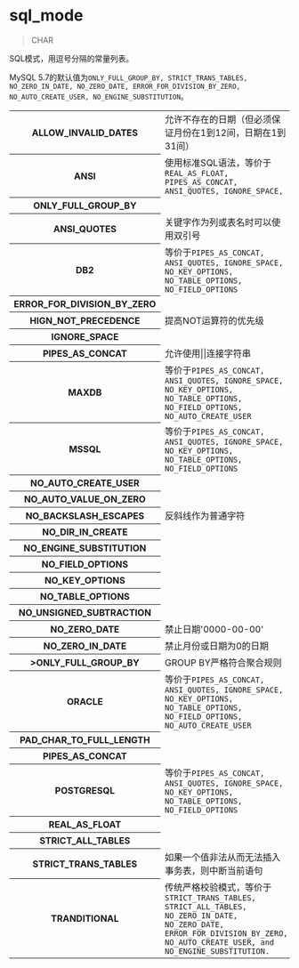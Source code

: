 # sql_mode

> CHAR

SQL模式，用逗号分隔的常量列表。

MySQL 5.7的默认值为<code>ONLY_FULL_GROUP_BY, STRICT_TRANS_TABLES, NO_ZERO_IN_DATE, NO_ZERO_DATE, ERROR_FOR_DIVISION_BY_ZERO, NO_AUTO_CREATE_USER, NO_ENGINE_SUBSTITUTION</code>。

<table>
	<tr><th>ALLOW_INVALID_DATES</th><td>允许不存在的日期（但必须保证月份在1到12间，日期在1到31间）</td></tr>
	<tr><th>ANSI</th><td>使用标准SQL语法，等价于<code>REAL_AS_FLOAT, PIPES_AS_CONCAT, ANSI_QUOTES, IGNORE_SPACE, <tr><th>ONLY_FULL_GROUP_BY</code></td></tr>
	<tr><th>ANSI_QUOTES</th><td>关键字作为列或表名时可以使用双引号</td></tr>
	<tr><th>DB2</th><td>等价于<code>PIPES_AS_CONCAT, ANSI_QUOTES, IGNORE_SPACE, NO_KEY_OPTIONS, NO_TABLE_OPTIONS, NO_FIELD_OPTIONS</code></td></tr>
	<tr><th>ERROR_FOR_DIVISION_BY_ZERO</th><td></td></tr>
	<tr><th>HIGN_NOT_PRECEDENCE</th><td>提高NOT运算符的优先级</td></tr>
	<tr><th>IGNORE_SPACE</th><td></td></tr>
	<tr><th>PIPES_AS_CONCAT</th><td>允许使用||连接字符串</td></tr>
	<tr><th>MAXDB</th><td>等价于<code>PIPES_AS_CONCAT, ANSI_QUOTES, IGNORE_SPACE, NO_KEY_OPTIONS, NO_TABLE_OPTIONS, NO_FIELD_OPTIONS, NO_AUTO_CREATE_USER</code></td></tr>
	<tr><th>MSSQL</th><td>等价于<code>PIPES_AS_CONCAT, ANSI_QUOTES, IGNORE_SPACE, NO_KEY_OPTIONS, NO_TABLE_OPTIONS, NO_FIELD_OPTIONS</code></td></tr>
	<tr><th>NO_AUTO_CREATE_USER</th><td></td></tr>
	<tr><th>NO_AUTO_VALUE_ON_ZERO</th><td></td></tr>
	<tr><th>NO_BACKSLASH_ESCAPES</th><td>反斜线作为普通字符</td></tr>
	<tr><th>NO_DIR_IN_CREATE</th><td></td></tr>
	<tr><th>NO_ENGINE_SUBSTITUTION</th><td></td></tr>
	<tr><th>NO_FIELD_OPTIONS</th><td></td></tr>
	<tr><th>NO_KEY_OPTIONS</th><td></td></tr>
	<tr><th>NO_TABLE_OPTIONS</th><td></td></tr>
	<tr><th>NO_UNSIGNED_SUBTRACTION</th><td></td></tr>
	<tr><th>NO_ZERO_DATE</th><td>禁止日期'0000-00-00'</td></tr>
	<tr><th>NO_ZERO_IN_DATE</th><td>禁止月份或日期为0的日期</td></tr>
	<tr><th>>ONLY_FULL_GROUP_BY</th><td>GROUP BY严格符合聚合规则</td></tr>
	<tr><th>ORACLE</th><td>等价于<code>PIPES_AS_CONCAT, ANSI_QUOTES, IGNORE_SPACE, NO_KEY_OPTIONS, NO_TABLE_OPTIONS, NO_FIELD_OPTIONS, NO_AUTO_CREATE_USER</code></td></tr>
	<tr><th>PAD_CHAR_TO_FULL_LENGTH</th><td></td></tr>
	<tr><th>PIPES_AS_CONCAT</th><td></td></tr>
	<tr><th>POSTGRESQL</th><td>等价于<code>PIPES_AS_CONCAT, ANSI_QUOTES, IGNORE_SPACE, NO_KEY_OPTIONS, NO_TABLE_OPTIONS, NO_FIELD_OPTIONS</code></td></tr>
	<tr><th>REAL_AS_FLOAT</th><td></td></tr>
	<tr><th>STRICT_ALL_TABLES</th><td></td></tr>
	<tr><th>STRICT_TRANS_TABLES</th><td>如果一个值非法从而无法插入事务表，则中断当前语句</td></tr>
	<tr><th>TRANDITIONAL</th><td>传统严格校验模式，等价于<code>STRICT_TRANS_TABLES, STRICT_ALL_TABLES, NO_ZERO_IN_DATE, NO_ZERO_DATE, ERROR_FOR_DIVISION_BY_ZERO, NO_AUTO_CREATE_USER, and NO_ENGINE_SUBSTITUTION.</td></tr>
</table>
